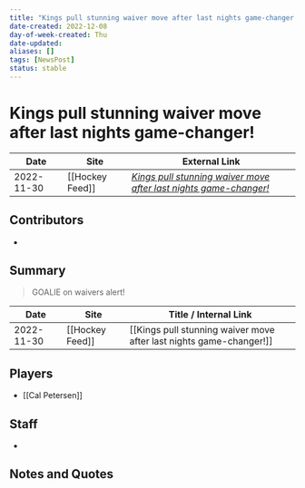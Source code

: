 ```yaml
---
title: "Kings pull stunning waiver move after last nights game-changer!"
date-created: 2022-12-08
day-of-week-created: Thu
date-updated: 
aliases: []
tags: [NewsPost]
status: stable
---
```


# Kings pull stunning waiver move after last nights game-changer!

| Date       | Site            | External Link                                                                                                                                                            |
| ---------- | --------------- | ------------------------------------------------------------------------------------------------------------------------------------------------------------------------ |
| 2022-11-30 | [[Hockey Feed]] | [*Kings pull stunning waiver move after last nights game-changer!*](https://www.hockeyfeed.com/nhl-news/kings-pull-stunning-waiver-move-after-last-night-s-game-changer) |

## Contributors
- 

## Summary
> GOALIE on waivers alert!

| Date | Site | Title / Internal Link | 
| ---- | ---- | --------------------- |
| 2022-11-30 | [[Hockey Feed]]                   | [[Kings pull stunning waiver move after last nights game-changer!]]                                                                                             |

## Players
- [[Cal Petersen]]

## Staff
- 

## Notes and Quotes
> 

